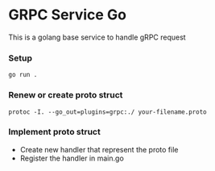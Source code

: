 # GRPC Service Go

This is a golang base service to handle gRPC request  

### Setup
```
go run .
```

### Renew or create proto struct
```
protoc -I. --go_out=plugins=grpc:./ your-filename.proto
```

### Implement proto struct
- Create new handler that represent the proto file
- Register the handler in main.go 